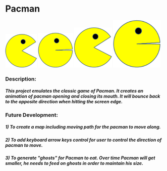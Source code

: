 # Pacman
<img src="./images/PacMan1.png" width='100'> <img src="./images/PacMan2.png" width='110'> <img src="./images/PacMan1.png" width='120'> <img src="./images/PacMan2.png" width='150'>

### Description:
##### This project emulates the classic game of Pacman. It creates an animation of pacman opening and closing its mouth. It will bounce back to the opposite direction when hitting the screen edge.

### Future Development:
##### 1) To create a map including moving path for the pacman to move along.
##### 2) To add keyboard arrow keys control for user to control the direction of pacman to move.
##### 3) To generate "ghosts" for Pacman to eat. Over time Pacman will get smaller, he needs to feed on ghosts in order to maintain his size.
